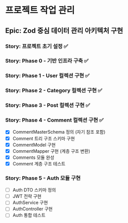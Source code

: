 # 프로젝트 작업 관리

## Epic: Zod 중심 데이터 관리 아키텍처 구현

### Story: 프로젝트 초기 설정 ✅

### Story: Phase 0 - 기반 인프라 구축 ✅

### Story: Phase 1 - User 컬렉션 구현 ✅

### Story: Phase 2 - Category 컬렉션 구현 ✅

### Story: Phase 3 - Post 컬렉션 구현 ✅

### Story: Phase 4 - Comment 컬렉션 구현 ✅
- [x] CommentMasterSchema 정의 (자기 참조 포함)
- [x] Comment 트리 구조 스키마 구현
- [x] CommentModel 구현
- [x] CommentMapper 구현 (계층 구조 변환)
- [x] Comments 모듈 완성
- [x] Comment 계층 구조 테스트

### Story: Phase 5 - Auth 모듈 구현
- [ ] Auth DTO 스키마 정의
- [ ] JWT 전략 구현
- [ ] AuthService 구현
- [ ] AuthController 구현
- [ ] Auth 통합 테스트